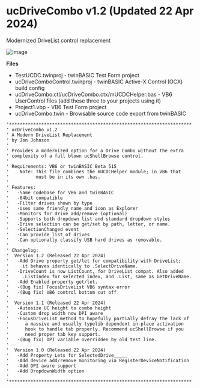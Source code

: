 # ucDriveCombo v1.2 (Updated 22 Apr 2024)
Modernized DriveList control replacement

![image](https://github.com/fafalone/ucDriveCombo/assets/7834493/ce6113be-5546-4afd-8956-dca8b049d1c7)

**Files**

* TestUCDC.twinproj - twinBASIC Test Form project
* ucDriveComboControl.twinproj - twinBASIC Active-X Control  (OCX) build config
* ucDriveCombo.ctl/ucDriveCombo.ctx/mUCDCHelper.bas - VB6 UserControl files (add these three to your projects using it)
* Project1.vbp - VB6 Test Form project
* ucDriveCombo.twin - Browsable source code export from twinBASIC

```
'********************************************************************
' ucDriveCombo v1.2
' A Modern DriveList Replacement
' by Jon Johnson
'
' Provides a modernized option for a Drive Combo without the extra
' complexity of a full blown ucShellBrowse control.
'
' Requirements: VB6 or twinBASIC Beta 515
'    Note: This file combines the mUCDCHelper module; in VB6 that
'          must be in its own .bas.
'
' Features:
'   -Same codebase for VB6 and twinBASIC
'   -64bit compatible
'   -Filter drives shown by type
'   -Uses same friendly name and icon as Explorer
'   -Monitors for drive add/remove (optional)
'   -Supports both dropdown list and standard dropdown styles
'   -Drive selection can be get/set by path, letter, or name.
'   -SelectionChanged event
'   -Can provide list of drives
'   -Can optionally classify USB hard drives as removable.
'
' Changelog:
'  Version 1.2 (Released 22 Apr 2024)
'   -Add Drive property get/let for compatibility with DriveList;
'     it behaves identically to .SelectDriveName.
'   -DriveCount is now ListCount, for DriveList compat. Also added
'     .ListIndex for selected index, and .List, same as GetDriveName.
'   -Add Enabled property get/let.
'   -(Bug fix) FocusDriveList VB6 syntax error
'   -(Bug fix) VB6 control bottom cut off
'
'  Version 1.1 (Released 22 Apr 2024)
'   -Autosize UC height to combo height
'   -Custom drop width now DPI aware
'   -FocusDriveList method to hopefully partially defray the lack of
'      a massive and usually typelib dependent in-place activation
'      hook to handle tab properly. Recommend ucShellBrowse if you
'      need proper tab key support.
'   -(Bug fix) DPI variable overridden by old test line.
'
'  Version 1.0 (Released 22 Apr 2024)
'   -Add Property Lets for SelectedDrive_____
'   -Add device add/remove monitoring via RegisterDeviceNotification
'   -Add DPI aware support
'   -Add DropdownWidth option
'
'********************************************************************
```
